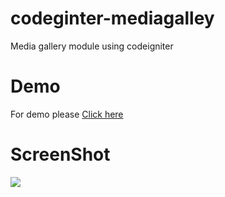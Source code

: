 # codeginter-mediagalley
Media gallery module using codeigniter

# Demo
For demo please <a href="http://iamguley.atspace.co.uk/media">Click here</a>

# ScreenShot

<img src="https://raw.githubusercontent.com/Guley/media-manager/master/Screenshot.png">
